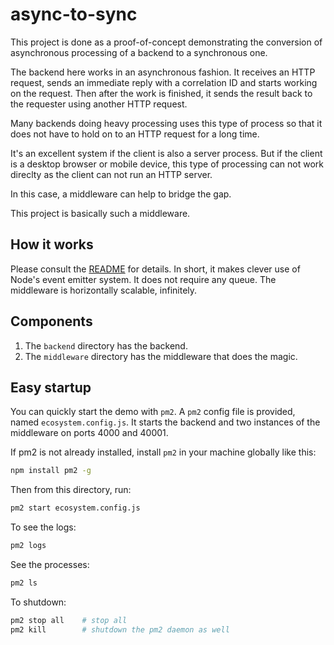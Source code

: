# async-to-sync

This project is done as a proof-of-concept demonstrating the conversion of
asynchronous processing of a backend to a synchronous one.

The backend here works in an asynchronous fashion. It receives an HTTP request,
sends an immediate reply with a correlation ID and starts working on the request.
Then after the work is finished, it sends the result back to the requester using
another HTTP request.

Many backends doing heavy processing uses this type of process so that it does not
have to hold on to an HTTP request for a long time.

It's an excellent system if the client is also a server process. But if the client
is a desktop browser or mobile device, this type of processing can not work direclty
as the client can not run an HTTP server.

In this case, a middleware can help to bridge the gap.

This project is basically such a middleware.

## How it works

Please consult the [README](middleware/README.md) for details. In short, it makes
clever use of Node's event emitter system. It does not require any queue. The
middleware is horizontally scalable, infinitely.

## Components
1. The `backend` directory has the backend.
2. The `middleware` directory has the middleware that does the magic.

## Easy startup

You can quickly start the demo with `pm2`. A `pm2` config file is provided,
named `ecosystem.config.js`. It starts the backend and two instances of
the middleware on ports 4000 and 40001.

If pm2 is not already installed, install `pm2` in your
machine globally like this:

```sh
npm install pm2 -g
```

Then from this directory, run:

```sh
pm2 start ecosystem.config.js
```

To see the logs:

```sh
pm2 logs
```

See the processes:

```sh
pm2 ls
```

To shutdown:

```sh
pm2 stop all    # stop all
pm2 kill        # shutdown the pm2 daemon as well
```

